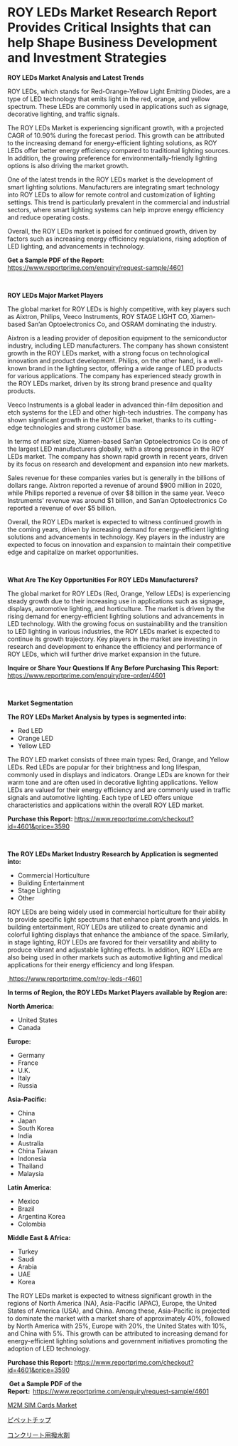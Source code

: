 <p><h1>ROY LEDs Market Research Report Provides Critical Insights that can help Shape Business Development and Investment Strategies</h1></p><p><strong>ROY LEDs Market Analysis and Latest Trends</strong></p>
<p><p>ROY LEDs, which stands for Red-Orange-Yellow Light Emitting Diodes, are a type of LED technology that emits light in the red, orange, and yellow spectrum. These LEDs are commonly used in applications such as signage, decorative lighting, and traffic signals.</p><p>The ROY LEDs Market is experiencing significant growth, with a projected CAGR of 10.90% during the forecast period. This growth can be attributed to the increasing demand for energy-efficient lighting solutions, as ROY LEDs offer better energy efficiency compared to traditional lighting sources. In addition, the growing preference for environmentally-friendly lighting options is also driving the market growth.</p><p>One of the latest trends in the ROY LEDs market is the development of smart lighting solutions. Manufacturers are integrating smart technology into ROY LEDs to allow for remote control and customization of lighting settings. This trend is particularly prevalent in the commercial and industrial sectors, where smart lighting systems can help improve energy efficiency and reduce operating costs.</p><p>Overall, the ROY LEDs market is poised for continued growth, driven by factors such as increasing energy efficiency regulations, rising adoption of LED lighting, and advancements in technology.</p></p>
<p><strong>Get a Sample PDF of the Report:&nbsp;</strong> <a href="https://www.reportprime.com/enquiry/request-sample/4601">https://www.reportprime.com/enquiry/request-sample/4601</a></p>
<p>&nbsp;</p>
<p><strong>ROY LEDs Major Market Players</strong></p>
<p><p>The global market for ROY LEDs is highly competitive, with key players such as Aixtron, Philips, Veeco Instruments, ROY STAGE LIGHT CO, Xiamen-based San’an Optoelectronics Co, and OSRAM dominating the industry. </p><p>Aixtron is a leading provider of deposition equipment to the semiconductor industry, including LED manufacturers. The company has shown consistent growth in the ROY LEDs market, with a strong focus on technological innovation and product development. Philips, on the other hand, is a well-known brand in the lighting sector, offering a wide range of LED products for various applications. The company has experienced steady growth in the ROY LEDs market, driven by its strong brand presence and quality products.</p><p>Veeco Instruments is a global leader in advanced thin-film deposition and etch systems for the LED and other high-tech industries. The company has shown significant growth in the ROY LEDs market, thanks to its cutting-edge technologies and strong customer base. </p><p>In terms of market size, Xiamen-based San’an Optoelectronics Co is one of the largest LED manufacturers globally, with a strong presence in the ROY LEDs market. The company has shown rapid growth in recent years, driven by its focus on research and development and expansion into new markets. </p><p>Sales revenue for these companies varies but is generally in the billions of dollars range. Aixtron reported a revenue of around $900 million in 2020, while Philips reported a revenue of over $8 billion in the same year. Veeco Instruments' revenue was around $1 billion, and San’an Optoelectronics Co reported a revenue of over $5 billion. </p><p>Overall, the ROY LEDs market is expected to witness continued growth in the coming years, driven by increasing demand for energy-efficient lighting solutions and advancements in technology. Key players in the industry are expected to focus on innovation and expansion to maintain their competitive edge and capitalize on market opportunities.</p></p>
<p>&nbsp;</p>
<p><strong>What Are The Key Opportunities For ROY LEDs Manufacturers?</strong></p>
<p><p>The global market for ROY LEDs (Red, Orange, Yellow LEDs) is experiencing steady growth due to their increasing use in applications such as signage, displays, automotive lighting, and horticulture. The market is driven by the rising demand for energy-efficient lighting solutions and advancements in LED technology. With the growing focus on sustainability and the transition to LED lighting in various industries, the ROY LEDs market is expected to continue its growth trajectory. Key players in the market are investing in research and development to enhance the efficiency and performance of ROY LEDs, which will further drive market expansion in the future.</p></p>
<p><strong>Inquire or Share Your Questions If Any Before Purchasing This Report:</strong> <a href="https://www.reportprime.com/enquiry/pre-order/4601">https://www.reportprime.com/enquiry/pre-order/4601</a></p>
<p>&nbsp;</p>
<p><strong>Market Segmentation</strong></p>
<p><strong>The ROY LEDs Market Analysis by types is segmented into:</strong></p>
<p><ul><li>Red LED</li><li>Orange LED</li><li>Yellow LED</li></ul></p>
<p><p>The ROY LED market consists of three main types: Red, Orange, and Yellow LEDs. Red LEDs are popular for their brightness and long lifespan, commonly used in displays and indicators. Orange LEDs are known for their warm tone and are often used in decorative lighting applications. Yellow LEDs are valued for their energy efficiency and are commonly used in traffic signals and automotive lighting. Each type of LED offers unique characteristics and applications within the overall ROY LED market.</p></p>
<p><strong>Purchase this Report:&nbsp;</strong><a href="https://www.reportprime.com/checkout?id=4601&price=3590">https://www.reportprime.com/checkout?id=4601&price=3590</a></p>
<p>&nbsp;</p>
<p><strong>The ROY LEDs Market Industry Research by Application is segmented into:</strong></p>
<p><ul><li>Commercial Horticulture</li><li>Building Entertainment</li><li>Stage Lighting</li><li>Other</li></ul></p>
<p><p>ROY LEDs are being widely used in commercial horticulture for their ability to provide specific light spectrums that enhance plant growth and yields. In building entertainment, ROY LEDs are utilized to create dynamic and colorful lighting displays that enhance the ambiance of the space. Similarly, in stage lighting, ROY LEDs are favored for their versatility and ability to produce vibrant and adjustable lighting effects. In addition, ROY LEDs are also being used in other markets such as automotive lighting and medical applications for their energy efficiency and long lifespan.</p></p>
<p><a href="https://www.reportprime.com/roy-leds-r4601">&nbsp;https://www.reportprime.com/roy-leds-r4601</a></p>
<p><strong>In terms of Region, the ROY LEDs Market Players available by Region are:</strong></p>
<p>
    <p> <strong> North America: </strong>
        <ul>
            <li>United States</li>
            <li>Canada</li>
        </ul>
        </p> 
    <p> <strong> Europe: </strong>
        <ul>
            <li>Germany</li>
            <li>France</li>
            <li>U.K.</li>
            <li>Italy</li>
            <li>Russia</li>
        </ul>
        </p> 
    <p> <strong> Asia-Pacific: </strong>
        <ul>
            <li>China</li>
            <li>Japan</li>
            <li>South Korea</li>
            <li>India</li>
            <li>Australia</li>
            <li>China Taiwan</li>
            <li>Indonesia</li>
            <li>Thailand</li>
            <li>Malaysia</li>
        </ul>
        </p> 
    <p> <strong> Latin America: </strong>
        <ul>
            <li>Mexico</li>
            <li>Brazil</li>
            <li>Argentina Korea</li>
            <li>Colombia</li>
        </ul>
        </p> 
    <p> <strong> Middle East & Africa: </strong>
        <ul>
            <li>Turkey</li>
            <li>Saudi</li>
            <li>Arabia</li>
            <li>UAE</li>
            <li>Korea</li>
        </ul>
    </p>
    </p>
<p><p>The ROY LEDs market is expected to witness significant growth in the regions of North America (NA), Asia-Pacific (APAC), Europe, the United States of America (USA), and China. Among these, Asia-Pacific is projected to dominate the market with a market share of approximately 40%, followed by North America with 25%, Europe with 20%, the United States with 10%, and China with 5%. This growth can be attributed to increasing demand for energy-efficient lighting solutions and government initiatives promoting the adoption of LED technology.</p></p>
<p><strong>Purchase this Report: </strong><a href="https://www.reportprime.com/checkout?id=4601&price=3590">https://www.reportprime.com/checkout?id=4601&price=3590</a></p>
<p>&nbsp;<strong>Get a Sample PDF of the Report:&nbsp;&nbsp;</strong><a href="https://www.reportprime.com/enquiry/request-sample/4601">https://www.reportprime.com/enquiry/request-sample/4601</a></p>
<p><strong></strong></p>
<p><p><a href="https://github.com/ElmoRunolfsson2023/Market-Research-Report-List-1/blob/main/m2m-sim-cards-market.md">M2M SIM Cards Market</a></p><p><a href="https://github.com/MosesSpinka1914/Market-Research-Report-List-1/blob/main/891431878496.md">ピペットチップ</a></p><p><a href="https://medium.com/@addiehirthe05/%E3%82%B3%E3%83%B3%E3%82%AF%E3%83%AA%E3%83%BC%E3%83%88%E7%94%A8%E3%81%AE%E6%92%A5%E6%B0%B4%E5%89%A4%E5%B8%82%E5%A0%B4%E3%81%AE%E3%83%88%E3%83%AC%E3%83%B3%E3%83%89%E3%81%A8%E5%B8%82%E5%A0%B4%E5%88%86%E6%9E%90%E3%81%AF-2024%E5%B9%B4%E3%81%8B%E3%82%892031%E5%B9%B4%E3%81%BE%E3%81%A7%E3%81%AE%E6%9C%9F%E9%96%93%E3%81%AB%E4%BA%88%E6%B8%AC%E3%81%95%E3%82%8C%E3%81%A6%E3%81%84%E3%81%BE%E3%81%99-0eb868c5bb0b">コンクリート用撥水剤</a></p></p>